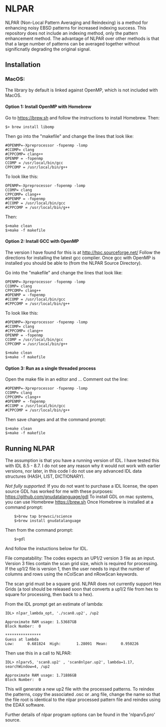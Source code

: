 # NLPAR
NLPAR (Non-Local Pattern Averaging and Reindexing) is a method for enhancing noisy EBSD patterns for increased indexing success. This repository does not include an indexing method, only the pattern enhancement method.  The advantage of NLPAR over other methods is that that a large number of patterns can be averaged together without significnatly degrading the original signal.  

## Installation

### MacOS:

The library by default is linked against OpenMP, which is not included with MacOS. 

#### Option 1: Install OpenMP with Homebrew
Go to https://brew.sh and follow the instructions to install Homebrew.  Then:

    $> brew install libomp

Then go into the "makefile" and change the lines that look like:

    #OPENMP=-Xpreprocessor -fopenmp -lomp
    #CCOMP= clang 
    #CPPCOMP= clang++
    OPENMP = -fopenmp
    CCOMP = /usr/local/bin/gcc
    CPPCOMP = /usr/local/bin/g++

To look like this: 
    
    OPENMP=-Xpreprocessor -fopenmp -lomp
    CCOMP= clang 
    CPPCOMP= clang++
    #OPENMP = -fopenmp
    #CCOMP = /usr/local/bin/gcc
    #CPPCOMP = /usr/local/bin/g++

Then:

    $>make clean
    $>make -f makefile

#### Option 2: Install GCC with OpenMP 
The version I have found for this is at http://hpc.sourceforge.net/
Follow the directions for installing the latest gcc complier.  Once gcc with OpenMP is installed you should be able to (from the NLPAR Source Directory).

Go into the "makefile" and change the lines that look like:

    OPENMP=-Xpreprocessor -fopenmp -lomp
    CCOMP= clang 
    CPPCOMP= clang++
    #OPENMP = -fopenmp
    #CCOMP = /usr/local/bin/gcc
    #CPPCOMP = /usr/local/bin/g++

To look like this: 
    
    #OPENMP=-Xpreprocessor -fopenmp -lomp
    #CCOMP= clang 
    #CPPCOMP= clang++
    OPENMP = -fopenmp
    CCOMP = /usr/local/bin/gcc
    CPPCOMP = /usr/local/bin/g++

    $>make clean
    $>make -f makefile

#### Option 3: Run as a single threaded process  
Open the make file in an editor and ...
Comment out the line:

    #OPENMP=-Xpreprocessor -fopenmp -lomp
    CCOMP= clang 
    CPPCOMP= clang++
    #OPENMP = -fopenmp
    #CCOMP = /usr/local/bin/gcc
    #CPPCOMP = /usr/local/bin/g++

Then save changes and at the command prompt:

    $>make clean
    $>make -f makefile





## Running NLPAR

The assumption is that you have a running version of IDL.  I have tested this with IDL 8.5 - 8.7.  I do not see any reason why it would not work with earlier versions, nor later, in this code I do not use any advanced IDL data structures (HASH, LIST, DICTIONARY).  

_Not fully supported:_ If you do not want to purchase a IDL license, the open source GDL has worked for me with these purposes: https://github.com/gnudatalanguage/gdl To install GDL on mac systems, you can use Homebrew https://brew.sh 
Once Homebrew is installed at a command prompt:

        $>brew tap brewsci/science
        $>brew install gnudatalanguage

Then from the command prompt:

        $>gdl
And follow the instuctions below for IDL. 


File compatability: The codes expects an UP1/2 version 3 file as an input. Version 3 files contain the scan grid size, which is required for processing.  If the up1/2 file is version 1, then the user needs to input the number of columns and rows using the nColScan and nRowScan keywords. 

The scan grid must be a square grid.  NLPAR does not currently support Hex Grids (a tool should be released soon that converts a up1/2 file from hex to square for processing, then back to a hex).

From the IDL prompt get an estimate of lambda:

    IDL> nlpar_lambda_opt, './scan8.up2', /up2

    Approximate RAM usage: 1.53687GB
    Block Number:  0

    ****************
    Guess at lambda
    Low:      0.681824  High:       1.28091  Mean:      0.950226 

Then use this in a call to NLPAR:

    IDL> nlparv5, 'scan8.up2' , 'scan8nlpar.up2', lambda=1.17, searchWindow=4, /up2

    Approximate RAM usage: 1.71886GB
    Block Number:  0


This will generate a new up2 file with the processed patterns.  To reindex the patterns, copy the associated .osc or .ang file, change the name so that the file root is identical to the nlpar processed pattern file and reindex using the EDAX software.  

Further details of nlpar program options can be found in the 'nlparv5.pro' source.

